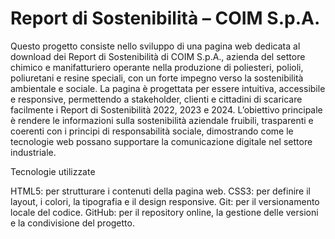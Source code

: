 # Report di Sostenibilità – COIM S.p.A.

Questo progetto consiste nello sviluppo di una pagina web dedicata al download dei Report di Sostenibilità di COIM S.p.A., azienda del settore chimico e manifatturiero operante nella produzione di poliesteri, polioli, poliuretani e resine speciali, con un forte impegno verso la sostenibilità ambientale e sociale. La pagina è progettata per essere intuitiva, accessibile e responsive, permettendo a stakeholder, clienti e cittadini di scaricare facilmente i Report di Sostenibilità 2022, 2023 e 2024. L’obiettivo principale è rendere le informazioni sulla sostenibilità aziendale fruibili, trasparenti e coerenti con i principi di responsabilità sociale, dimostrando come le tecnologie web possano supportare la comunicazione digitale nel settore industriale.

Tecnologie utilizzate

HTML5: per strutturare i contenuti della pagina web.
CSS3: per definire il layout, i colori, la tipografia e il design responsive.
Git: per il versionamento locale del codice.
GitHub: per il repository online, la gestione delle versioni e la condivisione del progetto.
